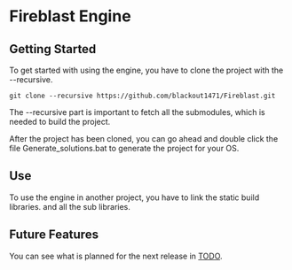 # Fireblast Engine

## Getting Started
To get started with using the engine, you have to clone the project with the --recursive.
```
git clone --recursive https://github.com/blackout1471/Fireblast.git
```
The --recursive part is important to fetch all the submodules, which is needed to build the project.

After the project has been cloned, you can go ahead and double click the file Generate_solutions.bat to generate the project for your OS.

## Use
To use the engine in another project, you have to link the static build libraries. and all the sub libraries.

## Future Features
You can see what is planned for the next release in [TODO](Todo.md).